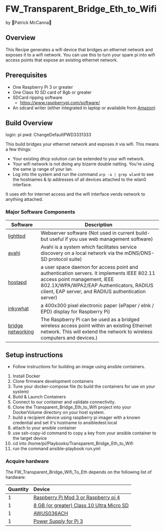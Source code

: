 # FW_Transparent_Bridge_Eth_to_Wifi
by 🗿Patrick McCanna🗿

## Overview
This Recipe generates a wifi device that bridges an ethernet network and exposes it to a wifi network.  You can use this to turn your spare pi into wifi access points that expose an existing ethernet network.

## Prerequisites
* One Raspberry Pi 3 or greater
* One Class 10 SD card of 8gb or greater
* SDCard ripping software
    * https://www.raspberrypi.com/software/
* An sdcard writer (either integrated in laptop or availabile from [Amazon](https://www.amazon.com/Acuvar-Speed-Memory-Reader-Writer/dp/B00R07WNRY))

## Build Overview

login: pi
pwd: ChangeDefaultPWD3331333

This build bridges your ethernet network and exposes it via wifi.  This means a few things:
* Your existing dhcp solution can be extended to your wifi network.
* Your wifi network is not doing any bizarre double natting.  You're using the same ip range of your lan.  
*  Log into the system and run the command `arp -a | grep wlan0` to see the hostnames & Ip addresses of all devices attached to the wlan0 interface.  


It uses eth for internet access and the wifi interface vends network to anything attached.  

### Major Software Components

| Software | Description |
| ----------- | ----------- |
| [lighttpd](https://www.lighttpd.net/) | Webserver software (Not used in current build- but useful if you use web management software) |
| [avahi](https://www.avahi.org) | Avahi is a system which facilitates service discovery on a local network via the mDNS/DNS-SD protocol suite) |
| [hostapd](https://w1.fi/hostapd/) | a user space daemon for access point and authentication servers. It implements IEEE 802.11 access point management, IEEE 802.1X/WPA/WPA2/EAP Authenticators, RADIUS client, EAP server, and RADIUS authentication server) |
| [inkywhat](https://github.com/pimoroni/inky) | a 400x300 pixel electronic paper (ePaper / eInk / EPD) display for Raspberry Pi) |
| [bridge networking](https://www.raspberrypi.com/documentation/computers/configuration.html#setting-up-a-bridged-wireless-access-point) | The Raspberry Pi can be used as a bridged wireless access point within an existing Ethernet network. This will extend the network to wireless computers and devices.) |


## Setup instructions
* Follow instructions for building an image using ansible containers.

1. Install Docker 
2. Clone firmware development containers 
3. Tune your docker-compose file (to build the containers for use on your system)
4. Build & Launch Containers
5. Connect to our container and validate connectivity.
6. Clone the Transparent_Bridge_Eth_to_Wifi project into your DockerVolume directory on your host system.
7. build a recipient device using raspberry pi imager with a known credential and set it's hostname to ansibledest.local
9. attach to your ansible container
10. use ssh-copy-id command to copy a key from your ansible container to the target device
11. cd into /home/pi/Playbooks/Transparent_Bridge_Eth_to_Wifi
12. run the command ansible-playbook run.yml 


### Acquire hardware
The FW_Transparent_Bridge_Wifi_To_Eth depends on the following list of hardware:

| Quantity   | Device   |   
| :-------------| :-------------|
| 1 | [Raspberry Pi Mod 3 or Raspberry pi 4](https://www.raspberrypi.com/products/raspberry-pi-4-model-b/) 
| 1 | [8 GB (or greater) Class 10 Ultra Micro SD](https://www.amazon.com/Sandisk-Ultra-Micro-UHS-I-Adapter/dp/B073K14CVB/ref=sr_1_sc_1?s=electronics&ie=UTF8&qid=1532625085&sr=1-1-spell&keywords=16+gb+micro+sdcard)|
| 1 | [ AWUS036ACH ](https://store.rokland.com/products/alfa-awus036ach-802-11ac-high-power-ac1200-dual-band-wifi-usb-adapter) |
| 1 | [Power Supply for Pi 3](https://www.amazon.com/Raspberry-Supply-Certified-Compatible-Adapter/dp/B075XMTQJC/ref=sr_1_5?s=electronics&ie=UTF8&qid=1532625410&sr=1-5&keywords=USB+charger+for+raspberry+pi) |


